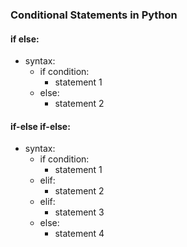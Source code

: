 ### Conditional Statements in Python
#### if else:
- syntax:
  -  if condition:
     - statement 1
  - else:
     - statement 2
#### if-else if-else:
- syntax:
  -  if condition:
     - statement 1
  - elif:
     - statement 2
  - elif:
     - statement 3
  - else:
     - statement 4
